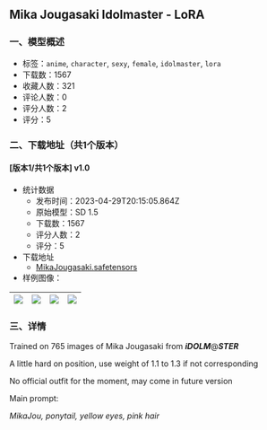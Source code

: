 ## Mika Jougasaki Idolmaster - LoRA
### 一、模型概述

- 标签：`anime`, `character`, `sexy`, `female`, `idolmaster`, `lora`
- 下载数：1567
- 收藏人数：321
- 评论人数：0
- 评分人数：2
- 评分：5

### 二、下载地址（共1个版本）

#### [版本1/共1个版本] v1.0

- 统计数据
  - 发布时间：2023-04-29T20:15:05.864Z
  - 原始模型：SD 1.5
  - 下载数：1567
  - 评分人数：2
  - 评分：5
- 下载地址
  - [MikaJougasaki.safetensors](https://civitai.com/api/download/models/58397)
- 样例图像：

| <img src="https://image.civitai.com/xG1nkqKTMzGDvpLrqFT7WA/65bc7d3e-f4a4-4c64-066e-2415f4990c00/width=450/635596.jpeg" /> | <img src="https://image.civitai.com/xG1nkqKTMzGDvpLrqFT7WA/d91a3920-2888-4d72-9302-03056b48fa00/width=450/635593.jpeg" /> | <img src="https://image.civitai.com/xG1nkqKTMzGDvpLrqFT7WA/392fd2a9-da92-4d6d-2523-70de9266dd00/width=450/635599.jpeg" /> | <img src="https://image.civitai.com/xG1nkqKTMzGDvpLrqFT7WA/dd8933ac-3ea0-4fc1-88bd-3e4d015ef500/width=450/635594.jpeg" /> |
| ---- | ---- | ---- | ---- |


### 三、详情
<p>Trained on 765 images of Mika Jougasaki from <strong><em>iDOLM</em></strong>@<strong><em>STER</em></strong></p><p>A little hard on position, use weight of 1.1 to 1.3 if not corresponding</p><p>No official outfit for the moment, may come in future version</p><p>Main prompt:</p><p><em>MikaJou, ponytail, yellow eyes, pink hair</em></p>